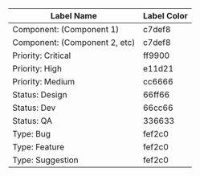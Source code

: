 |Label Name|Label Color|
|------------|------------|
|Component: (Component 1)|c7def8|
|Component: (Component 2, etc)|c7def8|
|Priority: Critical|ff9900|
|Priority: High|e11d21|
|Priority: Medium|cc6666|
|Status: Design|66ff66|
|Status: Dev|66cc66|
|Status: QA|336633|
|Type: Bug|fef2c0|
|Type: Feature|fef2c0|
|Type: Suggestion|fef2c0|
